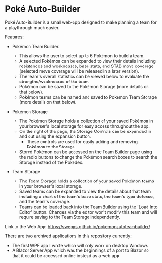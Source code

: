 # Poké Auto-Builder

Poké Auto-Builder is a small web-app designed to make planning a team for a playthrough much easier.

Features:
- Pokémon Team Builder.

  - This allows the user to select up to 6 Pokémon to build a team.
  - A selected Pokémon can be expanded to view their details including resistances and weaknesses, base stats, and STAB move coverage (selected move coverage will be released in a later version).
  - The team's overall statistics can be viewed below to evaluate the strengths/weaknesses of the team.
  - Pokémon can be saved to the Pokémon Storage (more details on that below).
  - Pokémon teams can be named and saved to Pokémon Team Storage (more details on that below).

- Pokémon Storage
  
  - The Pokémon Storage holds a collection of your saved Pokémon in your browser's local storage for easy access throughout the app.
  - On the right of the page, the Storage Controls can be expanded in and out using the expansion button.
      - These controls are used for easily adding and removing Pokémon to the Storage.
  - Stored Pokémon can be accessed on the Team Builder page using the radio buttons to change the Pokémon search boxes to search the Storage instead of the Pokédex.

- Team Storage

    - The Team Storage holds a collection of your saved Pokémon teams in your browser's local storage.
    - Saved teams can be expanded to view the details about that team including a chart of the team's base stats, the team's type defense, and the team's coverage.
    - Teams can be loaded back into the Team Builder using the 'Load Into Editor' button. Changes via the editor won't modify this team and will require saving to the Team Storage independently.

Link to the Web App:
https://swepps.github.io/pokemonautoteambuilder/

There are two archived applications in this repository currently:
- The first WPF app I wrote which will only work on desktop Windows
- A Blazor Server App which was the beginnings of a port to Blazor so that it could be accessed online instead as a web app
